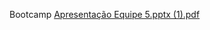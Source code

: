 Bootcamp
[Apresentação Equipe 5.pptx (1).pdf](https://github.com/user-attachments/files/17965568/Apresentacao.Equipe.5.pptx.1.pdf)
